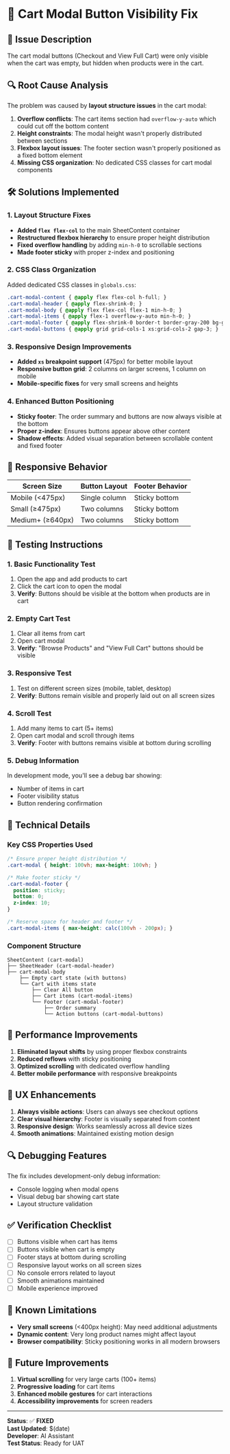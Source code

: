 # 🛒 Cart Modal Button Visibility Fix

## 🎯 **Issue Description**
The cart modal buttons (Checkout and View Full Cart) were only visible when the cart was empty, but hidden when products were in the cart.

## 🔍 **Root Cause Analysis**
The problem was caused by **layout structure issues** in the cart modal:

1. **Overflow conflicts**: The cart items section had `overflow-y-auto` which could cut off the bottom content
2. **Height constraints**: The modal height wasn't properly distributed between sections
3. **Flexbox layout issues**: The footer section wasn't properly positioned as a fixed bottom element
4. **Missing CSS organization**: No dedicated CSS classes for cart modal components

## 🛠 **Solutions Implemented**

### 1. **Layout Structure Fixes**
- **Added `flex flex-col`** to the main SheetContent container
- **Restructured flexbox hierarchy** to ensure proper height distribution
- **Fixed overflow handling** by adding `min-h-0` to scrollable sections
- **Made footer sticky** with proper z-index and positioning

### 2. **CSS Class Organization**
Added dedicated CSS classes in `globals.css`:
```css
.cart-modal-content { @apply flex flex-col h-full; }
.cart-modal-header { @apply flex-shrink-0; }
.cart-modal-body { @apply flex flex-col flex-1 min-h-0; }
.cart-modal-items { @apply flex-1 overflow-y-auto min-h-0; }
.cart-modal-footer { @apply flex-shrink-0 border-t border-gray-200 bg-gray-50 shadow-lg; }
.cart-modal-buttons { @apply grid grid-cols-1 xs:grid-cols-2 gap-3; }
```

### 3. **Responsive Design Improvements**
- **Added `xs` breakpoint support** (475px) for better mobile layout
- **Responsive button grid**: 2 columns on larger screens, 1 column on mobile
- **Mobile-specific fixes** for very small screens and heights

### 4. **Enhanced Button Positioning**
- **Sticky footer**: The order summary and buttons are now always visible at the bottom
- **Proper z-index**: Ensures buttons appear above other content
- **Shadow effects**: Added visual separation between scrollable content and fixed footer

## 📱 **Responsive Behavior**

| Screen Size | Button Layout | Footer Behavior |
|-------------|---------------|-----------------|
| Mobile (<475px) | Single column | Sticky bottom |
| Small (≥475px) | Two columns | Sticky bottom |
| Medium+ (≥640px) | Two columns | Sticky bottom |

## 🧪 **Testing Instructions**

### 1. **Basic Functionality Test**
1. Open the app and add products to cart
2. Click the cart icon to open the modal
3. **Verify**: Buttons should be visible at the bottom when products are in cart

### 2. **Empty Cart Test**
1. Clear all items from cart
2. Open cart modal
3. **Verify**: "Browse Products" and "View Full Cart" buttons should be visible

### 3. **Responsive Test**
1. Test on different screen sizes (mobile, tablet, desktop)
2. **Verify**: Buttons remain visible and properly laid out on all screen sizes

### 4. **Scroll Test**
1. Add many items to cart (5+ items)
2. Open cart modal and scroll through items
3. **Verify**: Footer with buttons remains visible at bottom during scrolling

### 5. **Debug Information**
In development mode, you'll see a debug bar showing:
- Number of items in cart
- Footer visibility status
- Button rendering confirmation

## 🔧 **Technical Details**

### **Key CSS Properties Used**
```css
/* Ensure proper height distribution */
.cart-modal { height: 100vh; max-height: 100vh; }

/* Make footer sticky */
.cart-modal-footer { 
  position: sticky; 
  bottom: 0; 
  z-index: 10; 
}

/* Reserve space for header and footer */
.cart-modal-items { max-height: calc(100vh - 200px); }
```

### **Component Structure**
```
SheetContent (cart-modal)
├── SheetHeader (cart-modal-header)
├── cart-modal-body
    ├── Empty cart state (with buttons)
    └── Cart with items state
        ├── Clear All button
        ├── Cart items (cart-modal-items)
        └── Footer (cart-modal-footer)
            ├── Order summary
            └── Action buttons (cart-modal-buttons)
```

## 🚀 **Performance Improvements**

1. **Eliminated layout shifts** by using proper flexbox constraints
2. **Reduced reflows** with sticky positioning
3. **Optimized scrolling** with dedicated overflow handling
4. **Better mobile performance** with responsive breakpoints

## 🎨 **UX Enhancements**

1. **Always visible actions**: Users can always see checkout options
2. **Clear visual hierarchy**: Footer is visually separated from content
3. **Responsive design**: Works seamlessly across all device sizes
4. **Smooth animations**: Maintained existing motion design

## 🔍 **Debugging Features**

The fix includes development-only debug information:
- Console logging when modal opens
- Visual debug bar showing cart state
- Layout structure validation

## ✅ **Verification Checklist**

- [ ] Buttons visible when cart has items
- [ ] Buttons visible when cart is empty
- [ ] Footer stays at bottom during scrolling
- [ ] Responsive layout works on all screen sizes
- [ ] No console errors related to layout
- [ ] Smooth animations maintained
- [ ] Mobile experience improved

## 🚨 **Known Limitations**

- **Very small screens** (<400px height): May need additional adjustments
- **Dynamic content**: Very long product names might affect layout
- **Browser compatibility**: Sticky positioning works in all modern browsers

## 🔮 **Future Improvements**

1. **Virtual scrolling** for very large carts (100+ items)
2. **Progressive loading** for cart items
3. **Enhanced mobile gestures** for cart interactions
4. **Accessibility improvements** for screen readers

---

**Status**: ✅ **FIXED**  
**Last Updated**: $(date)  
**Developer**: AI Assistant  
**Test Status**: Ready for UAT
